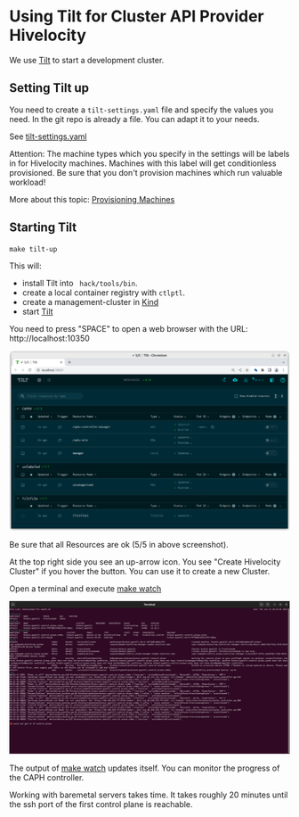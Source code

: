 # Using Tilt for Cluster API Provider Hivelocity


We use [Tilt](https://tilt.dev/) to start a development cluster.


## Setting Tilt up

You need to create a `tilt-settings.yaml` file and specify the values you need. In the git repo is already
a file. You can adapt it to your needs.

See [tilt-settings.yaml](../../../../tilt-settings.yaml)

Attention: The machine types which you specify in the settings will be labels in for Hivelocity machines. Machines with this label will
get conditionless provisioned. Be sure that you don't provision machines which run valuable workload!

More about this topic: [Provisioning Machines](../topics/provisioning-machines.md)

## Starting Tilt

```
make tilt-up
```

This will:

* install Tilt into ` hack/tools/bin`.
* create a local container registry with `ctlptl`.
* create a management-cluster in [Kind](https://kind.sigs.k8s.io/)
* start [Tilt](https://tilt.dev/)

You need to press "SPACE" to open a web browser with the URL: http://localhost:10350

![Screenshot of Tilt](./tilt.png)

Be sure that all Resources are ok (5/5 in above screenshot).

At the top right side you see an up-arrow icon. You see "Create Hivelocity Cluster" if you hover the button. You can use it
to create a new Cluster.

Open a terminal and execute [make watch](../topics/make-watch.md)

![make watch](../topics//make-watch.png)

The output of [make watch](../topics/make-watch.md) updates itself. You can monitor the progress of the CAPH controller.

Working with baremetal servers takes time. It takes roughly 20 minutes
until the ssh port of the first control plane is reachable.
